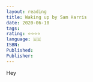 ```yaml
---
layout: reading
title: Waking up by Sam Harris
date: 2020-06-10
tags: 
rating: ⭐⭐⭐⭐
language: 🇺🇸
ISBN: 
Published: 
Publisher: 
---
```


Hey
